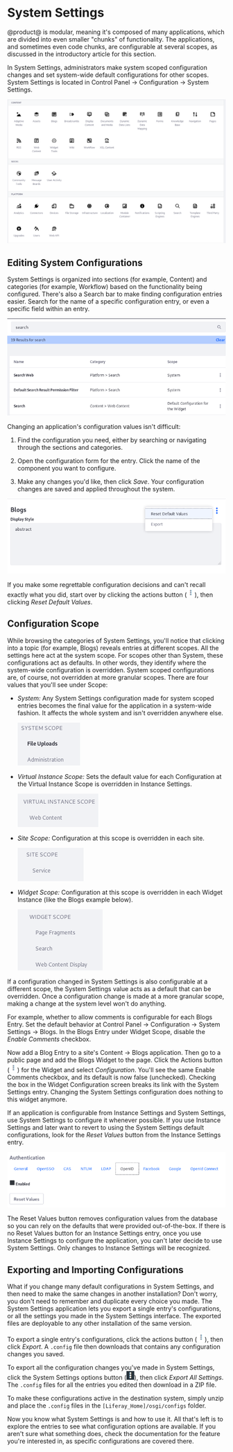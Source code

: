 # System Settings [](id=system-settings)

@product@ is modular, meaning it's composed of many applications, which are
divided into even smaller "chunks" of functionality. The applications, and
sometimes even code chunks, are configurable at several scopes, as discussed in
the introductory article for this section. 

In System Settings, administrators make system scoped configuration changes and
set system-wide default configurations for other scopes. System Settings is
located in Control Panel &rarr; Configuration &rarr; System Settings. 

![Figure 1: System Settings are accessed through the Control Panel.](../../../images/system-settings-categories.png)

## Editing System Configurations

System Settings is organized into sections (for example, Content) and categories
(for example, Workflow) based on the functionality being configured.  There's
also a Search bar to make finding configuration entries easier. Search for the
name of a specific configuration entry, or even a specific field within an
entry.

![Figure 2: System Settings are organized by component.](../../../images/system-settings-nav-search.png)

Changing an application's configuration values isn't difficult: 

1.  Find the configuration you need, either by searching or navigating through
    the sections and categories.

2.  Open the configuration form for the entry. Click the name of the component
    you want to configure. 

3.  Make any changes you'd like, then click *Save*. Your configuration changes
    are saved and applied throughout the system. 

![Figure 3: After saving changes to a configuration, the actions *Reset Default Values* and *Export* are available for it.](../../../images/system-settings-actions.png)

If you make some regrettable configuration decisions and can't recall exactly
what you did, start over by clicking the actions button
(![Actions](../../../images/icon-actions.png)), then clicking *Reset Default
Values*. 

## Configuration Scope [](id=configuration-scope)

While browsing the categories of System Settings, you'll notice that clicking
into a topic (for example, Blogs) reveals entries at different scopes. All the
settings here act at the system scope. For scopes other than System, these
configurations act as defaults. In other words, they identify where the
system-wide configuration is overridden. System scoped configurations are, of
course, not overridden at more granular scopes. There are four values that
you'll see under Scope:

- *System:* Any System Settings configuration made for system scoped entries
    becomes the final value for the application in a system-wide fashion. It
    affects the whole system and isn't overridden anywhere else. 

    ![Figure 4: Some System Settings entries are system scoped.](../../../images/system-settings-system-scope.png)

- *Virtual Instance Scope:* Sets the default value for each Configuration at the
    Virtual Instance Scope is overridden in Instance Settings.

    ![Figure 7: Some System Settings are virtual instance scoped.](../../../images/system-settings-instance-scope.png)

- *Site Scope:* Configuration at this scope is overridden in each site. 

    ![Figure 6: Some System Settings are site scoped.](../../../images/system-settings-site-scope.png)

- *Widget Scope:* Configuration at this scope is overridden in each Widget
    Instance (like the Blogs example below). 

    ![Figure 5: Some System Settings entries are widget scoped.](../../../images/system-settings-application-scope.png)

If a configuration changed in System Settings is also configurable at a
different scope, the System Settings value acts as a default that can be
overridden. Once a configuration change is made at a more granular scope, making
a change at the system level won't do anything. 

For example, whether to allow comments is configurable for each Blogs Entry. Set
the default behavior at Control Panel &rarr; Configuration &rarr; System
Settings &rarr; Blogs. In the Blogs Entry under Widget Scope, disable the
*Enable Comments* checkbox. 

Now add a Blog Entry to a site's Content &rarr; Blogs application. Then go to a
public page and add the Blogs Widget to the page. Click the Actions button
(![Actions](../../../images/icon-actions.png)) for the Widget and select
*Configuration*. You'll see the same Enable Comments checkbox, and its default
is now false (unchecked). Checking the box in the Widget Configuration screen
breaks its link with the System Settings entry. Changing the System Settings
configuration does nothing to this widget anymore.

If an application is configurable from Instance Settings and System Settings,
use System Settings to configure it whenever possible. If you use Instance
Settings and later want to revert to using the System Settings default
configurations, look for the *Reset Values* button from the Instance Settings
entry. 

![Figure 8: Some Instance Settings entries have a *Reset Values* button so you can safely revert your configuration changes, falling back to the System Settings defaults.](../../../images/instance-settings-reset-values.png)

The Reset Values button removes configuration values from the database so you
can rely on the defaults that were provided out-of-the-box. If there is no Reset
Values button for an Instance Settings entry, once you use Instance Settings to
configure the application, you can't later decide to use System Settings. Only
changes to Instance Settings will be recognized. 

## Exporting and Importing Configurations [](id=exporting-and-importing-configurations)

What if you change many default configurations in System Settings, and then need
to make the same changes in another installation? Don't worry, you
don't need to remember and duplicate every choice you made. The System Settings
application lets you export a single entry's configurations, or all the settings
you made in the System Settings interface. The exported files are deployable to
any other installation of the same version.

To export a single entry's configurations, click the actions button
(![Actions](../../../images/icon-actions.png)), then click *Export*. A `.config` 
file then downloads that contains any configuration changes you saved. 

To export all the configuration changes you've made in System Settings, click 
the System Settings options button 
(![Options](../../../images/icon-options.png)), then click *Export All 
Settings*. The `.config` files for all the entries you edited then download in a 
ZIP file. 

To make these configurations active in the destination system, simply 
unzip and place the `.config` files in the `[Liferay_Home]/osgi/configs` folder. 

Now you know what System Settings is and how to use it. All that's left is to
explore the entries to see what configuration options are available. If you
aren't sure what something does, check the documentation for the feature you're
interested in, as specific configurations are covered there. 
